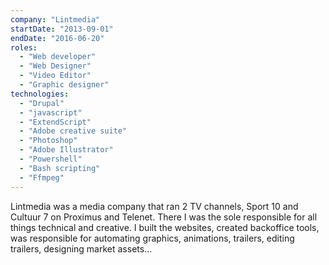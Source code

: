 ```yaml
---
company: "Lintmedia"
startDate: "2013-09-01"
endDate: "2016-06-20"
roles:
  - "Web developer"
  - "Web Designer"
  - "Video Editor"
  - "Graphic designer"
technologies:
  - "Drupal"
  - "javascript"
  - "ExtendScript"
  - "Adobe creative suite"
  - "Photoshop"
  - "Adobe Illustrator"
  - "Powershell"
  - "Bash scripting"
  - "Ffmpeg"
---
```


Lintmedia was a media company that ran 2 TV channels, Sport 10 and Cultuur 7 on Proximus and Telenet. There I was the sole responsible for all things technical and creative. I built the websites, created backoffice tools, was responsible for automating graphics, animations, trailers, editing trailers, designing market assets...
